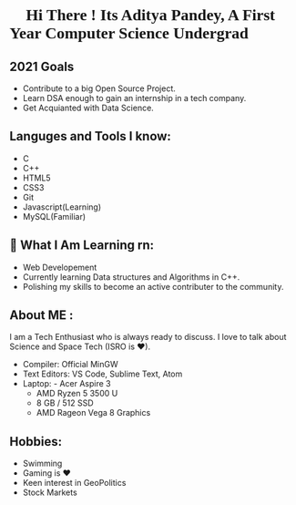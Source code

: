 <h1 style="font-family: 'JetBrains Mono'"> 👋 Hi There ! Its Aditya Pandey, A First Year Computer Science Undergrad</h1>

## 2021 Goals
 - Contribute to a big Open Source Project.
 - Learn DSA enough to gain an internship in a tech company.
 - Get Acquianted with Data Science.
 
## Languges and Tools I know:
 - C
 - C++
 - HTML5
 - CSS3
 - Git
 - Javascript(Learning)
 - MySQL(Familiar)
 
##  👀 What I Am Learning rn:
 - Web Developement
 - Currently learning Data structures and Algorithms in C++.
 - Polishing my skills to become an active contributer to the community.

##  About ME :
I am a Tech Enthusiast who is always ready to discuss. I love to talk about Science and Space Tech (ISRO is ❤).
 - Compiler: Official MinGW
 - Text Editors: VS Code, Sublime Text, Atom
 - Laptop:
			- Acer Aspire 3
      - AMD Ryzen 5 3500 U
      - 8 GB / 512 SSD
      - AMD Rageon Vega 8 Graphics
 
 ## Hobbies:
 - Swimming
 - Gaming is ❤
 - Keen interest in GeoPolitics 
 - Stock Markets
